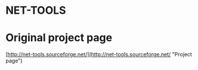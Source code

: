 NET-TOOLS
======

# Original project page
  [http://net-tools.sourceforge.net/](http://net-tools.sourceforge.net/ "Project page")
